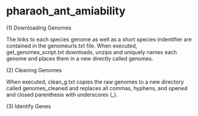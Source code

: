 # pharaoh_ant_amiability


(1) Downloading Genomes

The links to each species genome as well as a short species indentifier are contained in the genomeurls.txt file.
When executed, get_genomes_script.txt downloads, unzips and uniquely names each genome and places them in a new directly called genomes.


(2) Cleaning Genomes

When executed, clean_g.txt copies the raw genomes to a new directory called genomes_cleaned and replaces all commas, hyphens, and opened and closed parenthesis with underscores (_).


(3) Identify Genes

